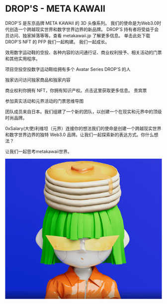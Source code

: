 # DROP'S - META KAWAII

DROP'S 是东京品牌 META KAWAII 的 3D 头像系列。
我们的使命是为Web3.0时代创造一个跨越现实世界和数字世界边界的新品牌。
DROP'S 持有者将受益于会员访问、独家掉落等等。查看 metakawaii.jp 了解更多信息。
单击此处下载 DROP'S NFT 的 PFP 我们一起构建。 我们一起成长。

效用数字运动鞋的空投、各种内容的访问通行证、商业权利授予、相关活动的门票和其他实用程序。

项目空投空投数字运动鞋给拥有多个 Avatar Series DROP'S 的人

独家访问访问独家商品和独家内容

商业权利你拥有 NFT，你拥有知识产权。点击这里获取更多信息。 贵宾票


参加真实活动和元界活动的门票思维导图

团队成员来自日本。我们组建了一个新的团队，以创建一个在现实和元界中的顶级时尚品牌。 

0xSalary(大使)利维坦（元界）连接你的想法我们的使命是创建一个跨越现实世界和数字世界边界的独特 Web3.0 品牌。让我们一起探索新的表达方式。你什么想法？

让我们一起思考metakawaii世界。

![NFT](微信截图_20220903145343.png)
